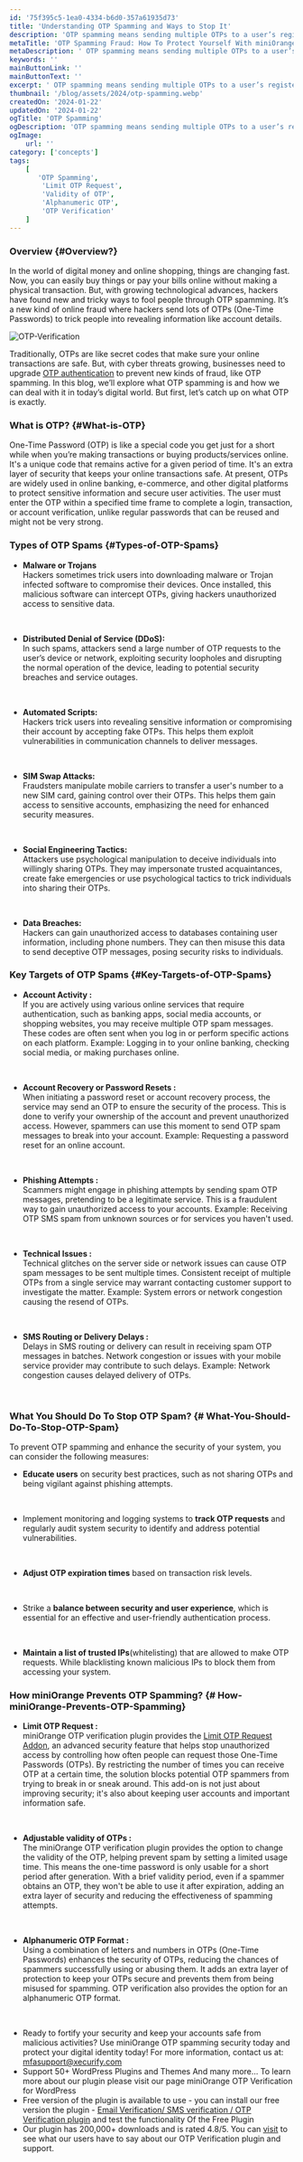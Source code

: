 ```yaml
---
id: '75f395c5-1ea0-4334-b6d0-357a61935d73'
title: 'Understanding OTP Spamming and Ways to Stop It'
description: 'OTP spamming means sending multiple OTPs to a user’s registered device or Email ID to commit fraud. Learn how to stop OTP spam with miniOrange!'
metaTitle: 'OTP Spamming Fraud: How To Protect Yourself With miniOrange'
metaDescription: ' OTP spamming means sending multiple OTPs to a user’s registered device or Email ID to commit fraud. Learn how to stop OTP spam with miniOrange!'
keywords: ''
mainButtonLink: ''
mainButtonText: ''
excerpt: ' OTP spamming means sending multiple OTPs to a user’s registered device or Email ID to commit fraud. Learn how to stop OTP spam with miniOrange!'
thumbnail: '/blog/assets/2024/otp-spamming.webp'
createdOn: '2024-01-22'
updatedOn: '2024-01-22'
ogTitle: 'OTP Spamming'
ogDescription: 'OTP spamming means sending multiple OTPs to a user’s registered device or Email ID to commit fraud. Learn how to stop OTP spam with miniOrange!'
ogImage:
    url: ''
category: ['concepts']
tags:
    [
	   'OTP Spamming',
        'Limit OTP Request',
        'Validity of OTP',
        'Alphanumeric OTP',
        'OTP Verification'
    ]
---
```

### Overview {#Overview?}

In the world of digital money and online shopping, things are changing fast. Now, you can easily buy things or pay your bills online without making a physical transaction. But, with growing technological advances, hackers have found new and tricky ways to fool people through OTP spamming. It’s a new kind of online fraud where hackers send lots of OTPs (One-Time Passwords) to trick people into revealing information like account details. 

![OTP-Verification](/blog/assets/2024/otp-spamming-attack-otp-verification.webp)

Traditionally, OTPs are like secret codes that make sure your online transactions are safe. But, with cyber threats growing, businesses need to upgrade [OTP authentication](https://plugins.miniorange.com/wordpress-otp-verification) to prevent new kinds of fraud, like OTP spamming. 
In this blog, we’ll explore what OTP spamming is and how we can deal with it in today’s digital world. But first, let’s catch up on what OTP is exactly.


### What is OTP? {#What-is-OTP}

One-Time Password (OTP) is like a special code you get just for a short while when you’re making transactions or buying products/services online. It's a unique code that remains active for a given period of time. It's an extra layer of security that keeps your online transactions safe. 
At present, OTPs are widely used in online banking, e-commerce, and other digital platforms to protect sensitive information and secure user activities. The user must enter the OTP within a specified time frame to complete a login, transaction, or account verification, unlike regular passwords that can be reused and might not be very strong.


### Types of OTP Spams {#Types-of-OTP-Spams}

 - **Malware or Trojans**                                                                                                                           
Hackers sometimes trick users into downloading malware or Trojan infected software to compromise their devices. Once installed, this malicious software can intercept OTPs, giving hackers unauthorized access to sensitive data.

&nbsp;

 - **Distributed Denial of Service (DDoS):**  
In such spams, attackers send a large number of OTP requests to the user’s device or network, exploiting security loopholes and disrupting the normal operation of the device, leading to potential security breaches and service outages.

&nbsp;

 - **Automated Scripts:**  
   Hackers trick users into revealing sensitive information or compromising their account by accepting fake OTPs. This helps them exploit vulnerabilities in communication channels to deliver messages.

&nbsp;

 - **SIM Swap Attacks:**  
   Fraudsters manipulate mobile carriers to transfer a user's number to a new SIM card, gaining control over their OTPs. This helps them gain access to sensitive accounts, emphasizing the need for enhanced security measures.
     
&nbsp;

 - **Social Engineering Tactics:**  
   Attackers use psychological manipulation to deceive individuals into willingly sharing OTPs. They may impersonate trusted acquaintances, create fake emergencies or use psychological tactics to trick individuals into sharing their OTPs.

&nbsp;

 - **Data Breaches:**  
   Hackers can gain unauthorized access to databases containing user information, including phone numbers. They can then misuse this data to send deceptive OTP messages, posing security risks to individuals. 




### Key Targets of OTP Spams {#Key-Targets-of-OTP-Spams}
        
- **Account Activity :**  
  If you are actively using various online services that require authentication, such as banking apps, social media accounts, or shopping websites, you may receive multiple OTP spam messages. These codes are often sent when you log in or perform specific actions on each platform.
  Example: Logging in to your online banking, checking social media, or making purchases online.
     
&nbsp;

- **Account Recovery or Password Resets :**  
  When initiating a password reset or account recovery process, the service may send an OTP to ensure the security of the process. This is done to verify your ownership of the account and prevent unauthorized access. However, spammers can use this moment to send OTP spam messages to break into your account.
  Example: Requesting a password reset for an online account.

&nbsp;

- **Phishing Attempts :**  
  Scammers might engage in phishing attempts by sending spam OTP messages, pretending to be a legitimate service. This is a fraudulent way to gain unauthorized access to your accounts.
  Example: Receiving OTP SMS spam from unknown sources or for services you haven't used.

&nbsp;

- **Technical Issues :**  
  Technical glitches on the server side or network issues can cause OTP spam messages to be sent multiple times. Consistent receipt of multiple OTPs from a single service may warrant contacting customer support to investigate the matter.
  Example: System errors or network congestion causing the resend of OTPs.

&nbsp;

- **SMS Routing or Delivery Delays :**  
Delays in SMS routing or delivery can result in receiving spam OTP messages in batches. Network congestion or issues with your mobile service provider may contribute to such delays.
Example: Network congestion causes delayed delivery of OTPs.

&nbsp;


   
### What You Should Do To Stop OTP Spam? {# What-You-Should-Do-To-Stop-OTP-Spam}
To prevent OTP spamming and enhance the security of your system, you can consider the following measures:   
- **Educate users** on security best practices, such as not sharing OTPs and being vigilant against phishing attempts. 
            
&nbsp; 
   
- Implement monitoring and logging systems to **track OTP requests** and regularly audit system security to identify and address potential vulnerabilities. 
            
&nbsp; 
   
- **Adjust OTP expiration times** based on transaction risk levels. 
               
&nbsp; 
   
- Strike a **balance between security and user experience**, which is essential for an effective and user-friendly authentication process.

&nbsp; 
   
- **Maintain a list of trusted IPs**(whitelisting) that are allowed to make OTP requests. While blacklisting known malicious IPs to block them from accessing your system.


### How miniOrange Prevents OTP Spamming? {# How-miniOrange-Prevents-OTP-Spamming}
        
- **Limit OTP Request :**  
  miniOrange OTP verification plugin provides the [Limit OTP Request Addon](https://plugins.miniorange.com/how-to-configure-limit-otp-request-addon), an advanced security feature that helps stop unauthorized access by controlling how often people can request those One-Time Passwords (OTPs). By restricting the number of times you can receive OTP at a certain time, the solution blocks potential OTP spammers from trying to break in or sneak around. This add-on is not just about improving security; it's also about keeping user accounts and important information safe. 
     
&nbsp;
        
- **Adjustable validity of OTPs :**  
  The miniOrange OTP verification plugin provides the option to change the validity of the OTP, helping prevent spam by setting a limited usage time. This means the one-time password is only usable for a short period after generation. With a brief validity period, even if a spammer obtains an OTP, they won't be able to use it after expiration, adding an extra layer of security and reducing the effectiveness of spamming attempts.
     
&nbsp;
        
- **Alphanumeric OTP Format :**  
Using a combination of letters and numbers in OTPs (One-Time Passwords) enhances the security of OTPs, reducing the chances of spammers successfully using or abusing them. It adds an extra layer of protection to keep your OTPs secure and prevents them from being misused for spamming. OTP verification also provides the option for an alphanumeric OTP format.

&nbsp;


- Ready to fortify your security and keep your accounts safe from malicious activities? Use miniOrange OTP spamming security today and protect your digital identity today!
For more information, contact us at: mfasupport@xecurify.com
- Support 50+ WordPress Plugins and Themes And many more… To learn more about our plugin please visit our page miniOrange OTP Verification for WordPress
- Free version of the plugin is available to use - you can install our free version the plugin -  [Email Verification/ SMS verification / OTP Verification plugin](https://wordpress.org/plugins/miniorange-otp-verification/) and test the functionality Of the Free Plugin
- Our plugin has 200,000+ downloads and is rated 4.8/5. You can [visit]( https://wordpress.org/plugins/miniorange-otp-verification/#reviews) to see what our users have to say about our OTP Verification plugin and support.
